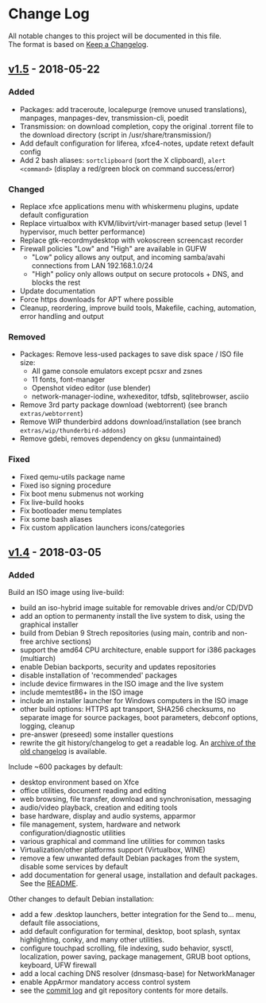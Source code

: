 # Change Log

All notable changes to this project will be documented in this file.  
The format is based on [Keep a Changelog](http://keepachangelog.com/).

## [v1.5](https://github.com/nodiscc/dbu/releases/tag/1.5) - 2018-05-22

### Added

 * Packages: add traceroute, localepurge (remove unused translations), manpages, manpages-dev, transmission-cli, poedit
 * Transmission: on download completion, copy the original .torrent file to the download directory (script in /usr/share/transmission/)
 * Add default configuration for liferea, xfce4-notes, update retext default config
 * Add 2 bash aliases: `sortclipboard` (sort the X clipboard), `alert <command>` (display a red/green block on command success/error)

### Changed

 * Replace xfce applications menu with whiskermenu plugins, update default configuration
 * Replace virtualbox with KVM/libvirt/virt-manager based setup (level 1 hypervisor, much better performance)
 * Replace gtk-recordmydesktop with vokoscreen screencast recorder
 * Firewall policies "Low" and "High" are available in GUFW
   * "Low" policy allows any output, and incoming samba/avahi connections from LAN 192.168.1.0/24
   * "High" policy only allows output on secure protocols + DNS, and blocks the rest
 * Update documentation
 * Force https downloads for APT where possible
 * Cleanup, reordering, improve build tools, Makefile, caching, automation, error handling and output

### Removed

 * Packages: Remove less-used packages to save disk space / ISO file size: 
   * All game console emulators except pcsxr and zsnes
   * 11 fonts, font-manager
   * Openshot video editor (use blender)
   * network-manager-iodine, wxhexeditor, tdfsb, sqlitebrowser, asciio
 * Remove 3rd party package download (webtorrent) (see branch `extras/webtorrent`)
 * Remove WIP thunderbird addons download/installation (see branch `extras/wip/thunderbird-addons`)
 * Remove gdebi, removes dependency on gksu (unmaintained)

### Fixed

 * Fixed qemu-utils package name
 * Fixed iso signing procedure
 * Fix boot menu submenus not working
 * Fix live-build hooks
 * Fix bootloader menu templates
 * Fix some bash aliases
 * Fix custom application launchers icons/categories

## [v1.4](https://github.com/nodiscc/dbu/releases/tag/1.4) - 2018-03-05

### Added

Build an ISO image using live-build:
 - build an iso-hybrid image suitable for removable drives and/or CD/DVD
 - add an option to permanenty install the live system to disk, using the graphical installer
 - build from Debian 9 Strech repositories (using main, contrib and non-free archive sections)
 - support the amd64 CPU architecture, enable support for i386 packages (multiarch)
 - enable Debian backports, security and updates repositories
 - disable installation of 'recommended' packages
 - include device firmwares in the ISO image and the live system
 - include memtest86+ in the ISO image
 - include an installer launcher for Windows computers in the ISO image
 - other build options: HTTPS apt transport, SHA256 checksums, no separate image for source packages, boot parameters, debconf options, logging, cleanup
 - pre-answer (preseed) some installer questions
 - rewrite the git history/changelog to get a readable log. An [archive of the old changelog](https://github.com/dbu/blob/master/doc/changelog-archive.md) is available.

Include ~600 packages by default:
 - desktop environment based on Xfce
 - office utilities, document reading and editing
 - web browsing, file transfer, download and synchronisation, messaging
 - audio/video playback, creation and editing tools
 - base hardware, display and audio systems, apparmor
 - file management, system, hardware and network configuration/diagnostic utilities
 - various graphical and command line utilities for common tasks
 - Virtualization/other platforms support (Virtualbox, WINE)
 - remove a few unwanted default Debian packages from the system, disable some services by default
 - add documentation for general usage, installation and default packages. See the [README](https:/github.com/nodiscc/dbu/blob/master/README.md).

Other changes to default Debian installation:
 - add a few .desktop launchers, better integration for the Send to... menu, default file associations, 
 - add default configuration for terminal, desktop, boot splash, syntax highlighting, conky, and many other utilities.
 - configure touchpad scrolling, file indexing, sudo behavior, sysctl, localization, power saving, package management, GRUB boot options, keyboard, UFW firewall
 - add a local caching DNS resolver (dnsmasq-base) for NetworkManager
 - enable AppArmor mandatory access control system
 - see the [commit log](https://github.com/nodiscc/dbu/commits) and git repository contents for more details.

<!--
### Added
### Changed
### Removed
### Fixed
### Security
### Deprecated
-->
